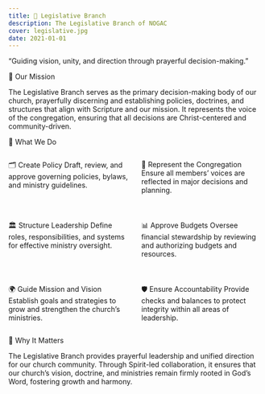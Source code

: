 ```yaml
---
title: 📜 Legislative Branch
description: The Legislative Branch of NOGAC
cover: legislative.jpg
date: 2021-01-01
---
```


“Guiding vision, unity, and direction through prayerful decision-making.”

🔹 Our Mission

The Legislative Branch serves as the primary decision-making body of our church, prayerfully discerning and establishing policies, doctrines, and structures that align with Scripture and our mission. It represents the voice of the congregation, ensuring that all decisions are Christ-centered and community-driven.

🔹 What We Do

<div style="display: grid; grid-template-columns: repeat(auto-fit, minmax(220px, 1fr)); gap: 1.5rem;">

🗂️ Create Policy
Draft, review, and approve governing policies, bylaws, and ministry guidelines.

👥 Represent the Congregation
Ensure all members’ voices are reflected in major decisions and planning.

🏛️ Structure Leadership
Define roles, responsibilities, and systems for effective ministry oversight.

📊 Approve Budgets
Oversee financial stewardship by reviewing and authorizing budgets and resources.

🌍 Guide Mission and Vision
Establish goals and strategies to grow and strengthen the church’s ministries.

🛡️ Ensure Accountability
Provide checks and balances to protect integrity within all areas of leadership.

</div>

🔹 Why It Matters

The Legislative Branch provides prayerful leadership and unified direction for our church community. Through Spirit-led collaboration, it ensures that our church’s vision, doctrine, and ministries remain firmly rooted in God’s Word, fostering growth and harmony.